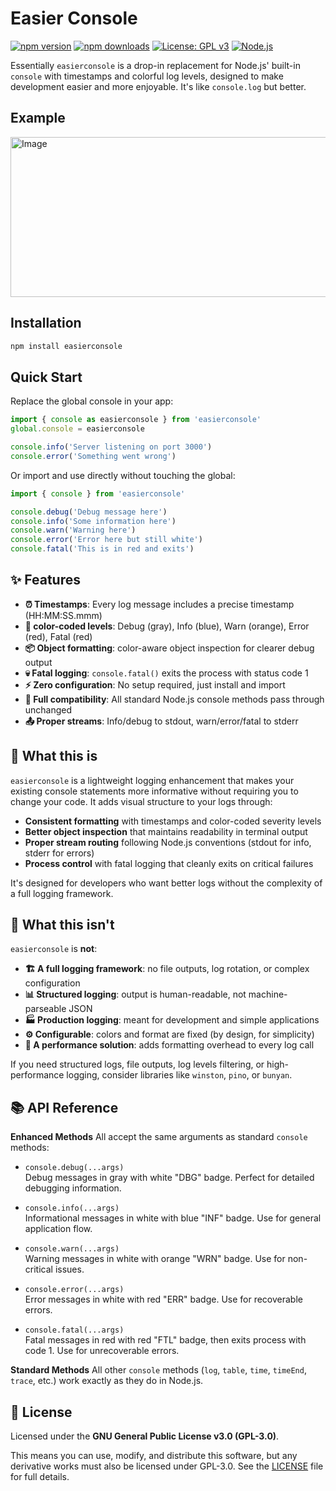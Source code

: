 # Easier Console

[![npm version](https://badge.fury.io/js/easierconsole.svg)](https://badge.fury.io/js/easierconsole)
[![npm downloads](https://img.shields.io/npm/dm/easierconsole.svg)](https://www.npmjs.com/package/easierconsole)
[![License: GPL v3](https://img.shields.io/badge/License-GPLv3-blue.svg)](https://www.gnu.org/licenses/gpl-3.0)
[![Node.js](https://img.shields.io/badge/Node.js-18+-green.svg)](https://nodejs.org/)

Essentially `easierconsole` is a drop-in replacement for Node.js' built-in `console` with timestamps and colorful log levels, designed to make development easier and more enjoyable. It's like `console.log` but better.

## Example

<img width="776" height="256" alt="Image" src="https://github.com/user-attachments/assets/6e7b8d53-9945-40db-89a1-b06229453827" />

## Installation

```bash
npm install easierconsole
```

## Quick Start

Replace the global console in your app:

```js
import { console as easierconsole } from 'easierconsole'
global.console = easierconsole

console.info('Server listening on port 3000')
console.error('Something went wrong')
```

Or import and use directly without touching the global:

```js
import { console } from 'easierconsole'

console.debug('Debug message here')
console.info('Some information here')
console.warn('Warning here')
console.error('Error here but still white')
console.fatal('This is in red and exits')
```

## ✨ Features

* **⏰ Timestamps**: Every log message includes a precise timestamp (HH:MM:SS.mmm)
* **🎨 color-coded levels**: Debug (gray), Info (blue), Warn (orange), Error (red), Fatal (red)
* **📦 Object formatting**: color-aware object inspection for clearer debug output
* **💀 Fatal logging**: `console.fatal()` exits the process with status code 1
* **⚡ Zero configuration**: No setup required, just install and import
* **🔄 Full compatibility**: All standard Node.js console methods pass through unchanged
* **📤 Proper streams**: Info/debug to stdout, warn/error/fatal to stderr

## 🎯 What this is

`easierconsole` is a lightweight logging enhancement that makes your existing console statements more informative without requiring you to change your code. It adds visual structure to your logs through:

- **Consistent formatting** with timestamps and color-coded severity levels
- **Better object inspection** that maintains readability in terminal output
- **Proper stream routing** following Node.js conventions (stdout for info, stderr for errors)
- **Process control** with fatal logging that cleanly exits on critical failures

It's designed for developers who want better logs without the complexity of a full logging framework.

## 🚫 What this isn't

`easierconsole` is **not**:

- **🏗️ A full logging framework**: no file outputs, log rotation, or complex configuration
- **📊 Structured logging**: output is human-readable, not machine-parseable JSON
- **🏭 Production logging**: meant for development and simple applications
- **⚙️ Configurable**: colors and format are fixed (by design, for simplicity)
- **🚀 A performance solution**: adds formatting overhead to every log call

If you need structured logs, file outputs, log levels filtering, or high-performance logging, consider libraries like `winston`, `pino`, or `bunyan`.

## 📚 API Reference

**Enhanced Methods** All accept the same arguments as standard `console` methods:

- `console.debug(...args)`<br>
  Debug messages in gray with white "DBG" badge. Perfect for detailed debugging information.

- `console.info(...args)`<br>
  Informational messages in white with blue "INF" badge. Use for general application flow.

- `console.warn(...args)`<br>
  Warning messages in white with orange "WRN" badge. Use for non-critical issues.

- `console.error(...args)`<br>
  Error messages in white with red "ERR" badge. Use for recoverable errors.

- `console.fatal(...args)`<br>
  Fatal messages in red with red "FTL" badge, then exits process with code 1. Use for unrecoverable errors.

**Standard Methods** All other `console` methods (`log`, `table`, `time`, `timeEnd`, `trace`, etc.) work exactly as they do in Node.js.

## 📄 License

Licensed under the **GNU General Public License v3.0 (GPL-3.0)**.

This means you can use, modify, and distribute this software, but any derivative works must also be licensed under GPL-3.0. See the [LICENSE](LICENSE) file for full details.
